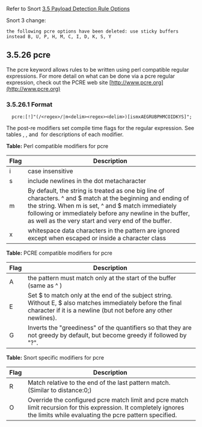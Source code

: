Refer to Snort [3.5 Payload Detection Rule Options](http://manual-snort-org.s3-website-us-east-1.amazonaws.com/node32.html#SECTION004526000000000000000)

Snort 3 change: 

`the following pcre options have been deleted: use sticky buffers instead B, U, P, H, M, C, I, D, K, S, Y  `

## 3.5.26 pcre

The pcre keyword allows rules to be written using perl compatible regular expressions. For more detail on what can be done via a pcre regular expression, check out the PCRE web site [http://www.pcre.org](http://www.pcre.org)

### 3.5.26.1 Format

```
  pcre:[!]"(/<regex>/|m<delim><regex><delim>)[ismxAEGRUBPHMCOIDKYS]";
```

The post-re modifiers set compile time flags for the regular expression. See tables , , and  for descriptions of each modifier.

**Table:** Perl compatible modifiers for pcre

|Flag|Description|
|---|---|
|i|case insensitive |
|s|include newlines in the dot metacharacter |
|m|By default, the string is treated as one big line of characters. ^ and $ match at the beginning and ending of the string. When m is set, ^ and $ match immediately following or immediately before any newline in the buffer, as well as the very start and very end of the buffer.|
|x|whitespace data characters in the pattern are ignored except when escaped or inside a character class |


**Table:** PCRE compatible modifiers for pcre

|Flag|Description|
|---|---|
|A|the pattern must match only at the start of the buffer (same as ^ ) |
|E|Set $ to match only at the end of the subject string. Without E, $ also matches immediately before the final character if it is a newline (but not before any other newlines).|
|G|Inverts the "greediness" of the quantifiers so that they are not greedy by default, but become greedy if followed by "?". |

**Table:** Snort specific modifiers for pcre

|Flag|Description|
|---|---|
|R|Match relative to the end of the last pattern match. (Similar to distance:0;) |
|O|Override the configured pcre match limit and pcre match limit recursion for this expression. It completely ignores the limits while evaluating the pcre pattern specified.|
